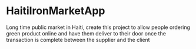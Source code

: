 # HaitiIronMarketApp
Long time public market in Haiti, create this project to allow people ordering green product online and have them deliver to their door once the transaction is complete between the supplier and the client
